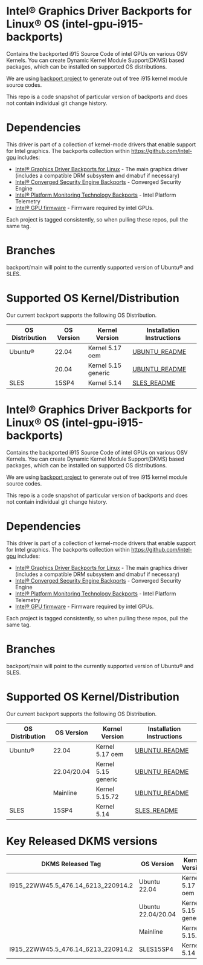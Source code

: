 
#  Intel® Graphics Driver Backports for Linux® OS (intel-gpu-i915-backports)

Contains the backported i915 Source Code of intel GPUs on various OSV Kernels. You can create Dynamic Kernel Module Support(DKMS) based packages, which can be installed on supported OS distributions.

We are using [backport project](https://backports.wiki.kernel.org/index.php/Main_Page) to generate out of tree i915 kernel module source codes.

This repo is a code snapshot of particular version of backports and does not contain individual git change history.

# Dependencies

This driver is part of a collection of kernel-mode drivers that enable support for Intel graphics. The backports collection within https://github.com/intel-gpu includes:

- [Intel® Graphics Driver Backports for Linux](https://github.com/intel-gpu/intel-gpu-i915-backports) - The main graphics driver (includes a compatible DRM subsystem and dmabuf if necessary)
- [Intel® Converged Security Engine Backports](https://github.com/intel-gpu/intel-gpu-cse-backports) - Converged Security Engine
- [Intel® Platform Monitoring Technology Backports](https://github.com/intel-gpu/intel-gpu-pmt-backports/) - Intel Platform Telemetry
- [Intel® GPU firmware](https://github.com/intel-gpu/intel-gpu-firmware) - Firmware required by intel GPUs.

Each project is tagged consistently, so when pulling these repos, pull the same tag.


# Branches
backport/main will point to the currently supported version of Ubuntu® and SLES.

# Supported OS Kernel/Distribution
  Our current backport supports the following OS Distribution.

| OS Distribution | OS Version | Kernel Version  | Installation Instructions | 
|---  |---  |---  |--- |
| Ubuntu® | 22.04 | Kernel 5.17 oem | [UBUNTU_README](https://github.com/intel-gpu/intel-gpu-i915-backports/blob/backport/main/UBUNTU_README.md) |
| | 20.04 |  Kernel 5.15 generic | [UBUNTU_README](https://github.com/intel-gpu/intel-gpu-i915-backports/blob/backport/main/UBUNTU_README.md) |
| SLES | 15SP4 | Kernel 5.14 |  [SLES_README](https://github.com/intel-gpu/intel-gpu-i915-backports/blob/backport/main/SLES_README.md) |


#  Intel® Graphics Driver Backports for Linux® OS (intel-gpu-i915-backports)

Contains the backported i915 Source Code of intel GPUs on various OSV Kernels. You can create Dynamic Kernel Module Support(DKMS) based packages, which can be installed on supported OS distributions.

We are using [backport project](https://backports.wiki.kernel.org/index.php/Main_Page) to generate out of tree i915 kernel module source codes.

This repo is a code snapshot of particular version of backports and does not contain individual git change history.

# Dependencies

This driver is part of a collection of kernel-mode drivers that enable support for Intel graphics. The backports collection within https://github.com/intel-gpu includes:

- [Intel® Graphics Driver Backports for Linux](https://github.com/intel-gpu/intel-gpu-i915-backports) - The main graphics driver (includes a compatible DRM subsystem and dmabuf if necessary)
- [Intel® Converged Security Engine Backports](https://github.com/intel-gpu/intel-gpu-cse-backports) - Converged Security Engine
- [Intel® Platform Monitoring Technology Backports](https://github.com/intel-gpu/intel-gpu-pmt-backports/) - Intel Platform Telemetry
- [Intel® GPU firmware](https://github.com/intel-gpu/intel-gpu-firmware) - Firmware required by intel GPUs.

Each project is tagged consistently, so when pulling these repos, pull the same tag.


# Branches
backport/main will point to the currently supported version of Ubuntu® and SLES.

# Supported OS Kernel/Distribution
  Our current backport supports the following OS Distribution.

| OS Distribution | OS Version | Kernel Version  | Installation Instructions |
|---  |---  |---  |--- |
| Ubuntu® | 22.04 | Kernel 5.17 oem | [UBUNTU_README](https://github.com/intel-gpu/intel-gpu-i915-backports/blob/backport/main/UBUNTU_README.md) |
| | 22.04/20.04 |  Kernel 5.15 generic | [UBUNTU_README](https://github.com/intel-gpu/intel-gpu-i915-backports/blob/backport/main/UBUNTU_README.md) |
| | Mainline |  Kernel 5.15.72 | [UBUNTU_README](https://github.com/intel-gpu/intel-gpu-i915-backports/blob/backport/main/UBUNTU_README.md) |
| SLES | 15SP4 | Kernel 5.14 |  [SLES_README](https://github.com/intel-gpu/intel-gpu-i915-backports/blob/backport/main/SLES_README.md) |

# Key Released DKMS versions

| DKMS Released Tag | OS Version | Kernel Version  | DKMS Building | CI Testing |
|---  |---  |---  |--- |--- |
|I915_22WW45.5_476.14_6213_220914.2 |Ubuntu 22.04 | Kernel 5.17 oem | Yes |Yes |
| | Ubuntu 22.04/20.04 |  Kernel 5.15 generic |Yes |Yes |
| | Mainline |  Kernel 5.15.72 |Yes |No |
|I915_22WW45.5_476.14_6213_220914.2 | SLES15SP4 | Kernel 5.14 | Yes | Yes |
